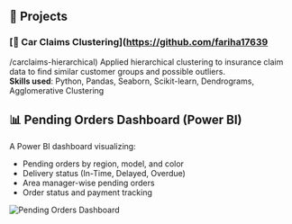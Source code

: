 ## 📌 Projects

### [🚗 Car Claims Clustering](https://github.com/fariha17639
/carclaims-hierarchical)
Applied hierarchical clustering to insurance claim data to find similar customer groups and possible outliers.  
**Skills used**: Python, Pandas, Seaborn, Scikit-learn, Dendrograms, Agglomerative Clustering

## 📊 Pending Orders Dashboard (Power BI)

A Power BI dashboard visualizing:
- Pending orders by region, model, and color
- Delivery status (In-Time, Delayed, Overdue)
- Area manager-wise pending orders
- Order status and payment tracking

![Pending Orders Dashboard]([https://github.com/fariha17639/FarihaMasroor/blob/main/dashboards/dashboard.JPG](https://github.com/fariha17639/FarihaMasroor/blob/main/dashboards/car_sales_dashboard.jpg))
